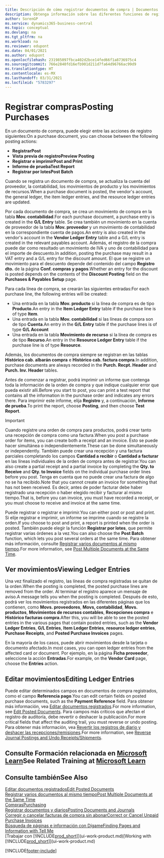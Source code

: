 ```yaml
---
title: Descripción de cómo registrar documentos de compra | Documentos de Microsoft
description: Obtenga información sobre las diferentes funciones de registro para registrar documentos de compra y cómo puede actualizar los documentos registrados.
author: SorenGP
ms.service: dynamics365-business-central
ms.topic: conceptual
ms.devlang: na
ms.tgt_pltfrm: na
ms.workload: na
ms.reviewer: edupont
ms.date: 04/01/2021
ms.author: edupont
ms.openlocfilehash: 231985097fbca402d2bce14fed66f1a8736975c4
ms.sourcegitcommit: 766e2840fd16efb901d211d7fa64d96766ac99d9
ms.translationtype: HT
ms.contentlocale: es-MX
ms.lasthandoff: 03/31/2021
ms.locfileid: "5783297"
---
```

# <a name="posting-purchases"></a><span data-ttu-id="d0a12-103">Registrar compras</span><span class="sxs-lookup"><span data-stu-id="d0a12-103">Posting Purchases</span></span>
<span data-ttu-id="d0a12-104">En un documento de compra, puede elegir entre las acciones de registro siguientes:</span><span class="sxs-lookup"><span data-stu-id="d0a12-104">On a purchase document, you can choose between the following posting actions:</span></span>

* <span data-ttu-id="d0a12-105">**Registrar**</span><span class="sxs-lookup"><span data-stu-id="d0a12-105">**Post**</span></span>
* <span data-ttu-id="d0a12-106">**Vista previa de registro**</span><span class="sxs-lookup"><span data-stu-id="d0a12-106">**Preview Posting**</span></span>
* <span data-ttu-id="d0a12-107">**Registrar e imprimir**</span><span class="sxs-lookup"><span data-stu-id="d0a12-107">**Post and Print**</span></span>
* <span data-ttu-id="d0a12-108">**Informe de prueba**</span><span class="sxs-lookup"><span data-stu-id="d0a12-108">**Test Report**</span></span>
* <span data-ttu-id="d0a12-109">**Registrar por lotes**</span><span class="sxs-lookup"><span data-stu-id="d0a12-109">**Post Batch**</span></span>

<span data-ttu-id="d0a12-110">Cuando se registra un documento de compra, se actualiza la cuenta del proveedor, la contabilidad, los movimientos de producto y los movimientos de recursos.</span><span class="sxs-lookup"><span data-stu-id="d0a12-110">When a purchase document is posted, the vendor's account, the general ledger, the item ledger entries, and the resource ledger entries  are updated.</span></span>

<span data-ttu-id="d0a12-111">Por cada documento de compra, se crea un movimiento de compra en la tabla **Mov. contabilidad**.</span><span class="sxs-lookup"><span data-stu-id="d0a12-111">For each purchase document, a purchase entry is created in the **G/L Entry** table.</span></span> <span data-ttu-id="d0a12-112">Se crea también un movimiento en la cuenta de proveedor de la tabla **Mov. proveedor** y un movimiento de contabilidad en la correspondiente cuenta de pagos.</span><span class="sxs-lookup"><span data-stu-id="d0a12-112">An entry is also created in the vendor's account in the **Vendor Ledger Entry** table and a G/L entry is created in the relevant payables account.</span></span> <span data-ttu-id="d0a12-113">Además, el registro de la compra puede dar como resultado un movimiento de IVA y uno de contabilidad para el importe de descuento.</span><span class="sxs-lookup"><span data-stu-id="d0a12-113">In addition, posting the purchase may result in a VAT entry and a G/L entry for the discount amount.</span></span> <span data-ttu-id="d0a12-114">El que se registre un movimiento para el descuento depende del contenido del campo **Registro dto.** de la página **Conf. compras y pagos**.</span><span class="sxs-lookup"><span data-stu-id="d0a12-114">Whether an entry for the discount is posted depends on the contents of the **Discount Posting** field on the **Purchases & Payables Setup** page.</span></span>

<span data-ttu-id="d0a12-115">Para cada línea de compra, se crearán las siguientes entradas:</span><span class="sxs-lookup"><span data-stu-id="d0a12-115">For each purchase line, the following entries will be created:</span></span>
- <span data-ttu-id="d0a12-116">Una entrada en la tabla **Mov. producto** si la línea de compra es de tipo **Producto**.</span><span class="sxs-lookup"><span data-stu-id="d0a12-116">An entry in the **Item Ledger Entry** table if the purchase line is of type **Item**.</span></span>
- <span data-ttu-id="d0a12-117">Una entrada en la tabla **Mov. contabilidad** si las líneas de compra son de tipo **Cuenta**.</span><span class="sxs-lookup"><span data-stu-id="d0a12-117">An entry in the **G/L Entry** table if the purchase lines is of type **G/L Account**</span></span>
- <span data-ttu-id="d0a12-118">Una entrada en la tabla **Movimiento de recurso** si la línea de compra es de tipo **Recurso**.</span><span class="sxs-lookup"><span data-stu-id="d0a12-118">An entry in the **Resource Ledger Entry** table if the purchase line is of type **Resource**.</span></span>

<span data-ttu-id="d0a12-119">Además, los documentos de compra siempre se registran en las tablas **Histórico cab. albarán compra** e **Histórico cab. factura compra**.</span><span class="sxs-lookup"><span data-stu-id="d0a12-119">In addition, purchase documents are always recorded in the **Purch. Recpt. Header** and **Purch. Inv. Header** tables.</span></span>

<span data-ttu-id="d0a12-120">Antes de comenzar a registrar, podrá imprimir un informe que contenga toda la información de la orden de compra y que indique cualquier error que pueda existir allí.</span><span class="sxs-lookup"><span data-stu-id="d0a12-120">Before you start to post, you can print a test report that contains all the information in the purchase order and indicates any errors there.</span></span> <span data-ttu-id="d0a12-121">Para imprimir este informe, elija **Registro** y, a continuación, **Informe de prueba**.</span><span class="sxs-lookup"><span data-stu-id="d0a12-121">To print the report, choose **Posting**, and then choose **Test Report**.</span></span>

> [!IMPORTANT]  
>   <span data-ttu-id="d0a12-122">Cuando registre una orden de compra para productos, podrá crear tanto una recepción de compra como una factura.</span><span class="sxs-lookup"><span data-stu-id="d0a12-122">When you post a purchase order for items, you can create both a receipt and an invoice.</span></span> <span data-ttu-id="d0a12-123">Esto se puede hacer simultánea o independientemente.</span><span class="sxs-lookup"><span data-stu-id="d0a12-123">These can be done simultaneously or independently.</span></span> <span data-ttu-id="d0a12-124">También puede crear una recepción y una factura parciales completando los campos **Cantidad a recibir** o **Cantidad a facturar** en las líneas individuales de la orden de compra antes de registrar.</span><span class="sxs-lookup"><span data-stu-id="d0a12-124">You can also create a partial receipt and a partial invoice by completing the **Qty. to Receive** and **Qty. to Invoice** fields on the individual purchase order lines before you post.</span></span> <span data-ttu-id="d0a12-125">Tenga en cuenta que no puede crear una factura de algo no se ha recibido.</span><span class="sxs-lookup"><span data-stu-id="d0a12-125">Note that you cannot create an invoice for something that has not been received.</span></span> <span data-ttu-id="d0a12-126">Es decir, antes de poder facturar debe haber registrado una recepción o haber elegido recibir y facturar al mismo tiempo.</span><span class="sxs-lookup"><span data-stu-id="d0a12-126">That is, before you can invoice, you must have recorded a receipt, or you must choose to receive and invoice at the same time.</span></span>

<span data-ttu-id="d0a12-127">Puede registrar o registrar e imprimir.</span><span class="sxs-lookup"><span data-stu-id="d0a12-127">You can either post or post and print.</span></span> <span data-ttu-id="d0a12-128">Si elije registrar e imprimir, un informe se imprime cuando se registre la orden.</span><span class="sxs-lookup"><span data-stu-id="d0a12-128">If you choose to post and print, a report is printed when the order is posted.</span></span> <span data-ttu-id="d0a12-129">También puede elegir la función **Registrar por lotes**, que permite registrar varias órdenes a la vez.</span><span class="sxs-lookup"><span data-stu-id="d0a12-129">You can also choose the **Post Batch** function, which lets you post several orders at the same time.</span></span> <span data-ttu-id="d0a12-130">Para obtener más información, consulte [Registrar varios documentos al mismo tiempo](ui-batch-posting.md).</span><span class="sxs-lookup"><span data-stu-id="d0a12-130">For more information, see [Post Multiple Documents at the Same Time](ui-batch-posting.md).</span></span>

## <a name="viewing-ledger-entries"></a><span data-ttu-id="d0a12-131">Ver movimientos</span><span class="sxs-lookup"><span data-stu-id="d0a12-131">Viewing Ledger Entries</span></span>
<span data-ttu-id="d0a12-132">Una vez finalizado el registro, las líneas de compra registradas se quitan de la orden.</span><span class="sxs-lookup"><span data-stu-id="d0a12-132">When the posting is completed, the posted purchase lines are removed from the order.</span></span> <span data-ttu-id="d0a12-133">Al terminar el registro aparece un mensaje de aviso.</span><span class="sxs-lookup"><span data-stu-id="d0a12-133">A message tells you when the posting is completed.</span></span> <span data-ttu-id="d0a12-134">Después de esto, podrá ver los movimientos registrados en las diferentes páginas que los contienen, como **Movs. proveedores**, **Movs, contabilidad**, **Movs. productos**, **Movimientos de recursos contables**, **Recepciones compra** e **Histórico facturas compra**.</span><span class="sxs-lookup"><span data-stu-id="d0a12-134">After this, you will be able to see the posted entries in the various pages that contain posted entries, such as the **Vendor Ledger Entries**, **G/L Entries**, **Item Ledger Entries**, **resource ledger entries**, **Purchase Receipts**, and **Posted Purchase Invoices** pages.</span></span>

<span data-ttu-id="d0a12-135">En la mayoría de los casos, puede abrir movimientos desde la tarjeta o documento afectado.</span><span class="sxs-lookup"><span data-stu-id="d0a12-135">In most cases, you can open ledger entries from the affected card or document.</span></span> <span data-ttu-id="d0a12-136">Por ejemplo, en la página **Ficha proveedor**, seleccione la acción **Entradas**.</span><span class="sxs-lookup"><span data-stu-id="d0a12-136">For example, on the **Vendor Card** page, choose the **Entries** action.</span></span>

## <a name="editing-ledger-entries"></a><span data-ttu-id="d0a12-137">Editar movimientos</span><span class="sxs-lookup"><span data-stu-id="d0a12-137">Editing Ledger Entries</span></span>
<span data-ttu-id="d0a12-138">Puede editar determinados campos en documentos de compra registrados, como el campo **Referencia pago**.</span><span class="sxs-lookup"><span data-stu-id="d0a12-138">You can edit certain fields on posted purchase documents, such as the **Payment Reference** field.</span></span> <span data-ttu-id="d0a12-139">Para obtener más información, vea [Editar documentos registrados](across-edit-posted-document.md).</span><span class="sxs-lookup"><span data-stu-id="d0a12-139">For more information, see [Edit Posted Documents](across-edit-posted-document.md).</span></span> <span data-ttu-id="d0a12-140">Para campos más críticos que afectan el registro de auditoría, debe revertir o deshacer la publicación.</span><span class="sxs-lookup"><span data-stu-id="d0a12-140">For more critical fields that affect the auditing trail, you must reverse or undo posting.</span></span> <span data-ttu-id="d0a12-141">Para obtener más información, vea [Revertir los registros de diario y deshacer las recepciones/remisiones](finance-how-reverse-journal-posting.md).</span><span class="sxs-lookup"><span data-stu-id="d0a12-141">For more information, see [Reverse Journal Postings and Undo Receipts/Shipments](finance-how-reverse-journal-posting.md).</span></span>

## <a name="see-related-training-at-microsoft-learn"></a><span data-ttu-id="d0a12-142">Consulte Formación relacionada en [Microsoft Learn](/learn/modules/receive-invoice-dynamics-d365-business-central/index)</span><span class="sxs-lookup"><span data-stu-id="d0a12-142">See Related Training at [Microsoft Learn](/learn/modules/receive-invoice-dynamics-d365-business-central/index)</span></span>

## <a name="see-also"></a><span data-ttu-id="d0a12-143">Consulte también</span><span class="sxs-lookup"><span data-stu-id="d0a12-143">See Also</span></span>
[<span data-ttu-id="d0a12-144">Editar documentos registrados</span><span class="sxs-lookup"><span data-stu-id="d0a12-144">Edit Posted Documents</span></span>](across-edit-posted-document.md)  
[<span data-ttu-id="d0a12-145">Registrar varios documentos al mismo tiempo</span><span class="sxs-lookup"><span data-stu-id="d0a12-145">Post Multiple Documents at the Same Time</span></span>](ui-batch-posting.md)  
[<span data-ttu-id="d0a12-146">Compras</span><span class="sxs-lookup"><span data-stu-id="d0a12-146">Purchasing</span></span>](purchasing-manage-purchasing.md)  
[<span data-ttu-id="d0a12-147">Registrar documentos y diarios</span><span class="sxs-lookup"><span data-stu-id="d0a12-147">Posting Documents and Journals</span></span>](ui-post-documents-journals.md)  
[<span data-ttu-id="d0a12-148">Corregir o cancelar facturas de compra sin abonar</span><span class="sxs-lookup"><span data-stu-id="d0a12-148">Correct or Cancel Unpaid Purchase Invoices</span></span>](purchasing-how-correct-cancel-unpaid-purchase-invoices.md)  
[<span data-ttu-id="d0a12-149">Búsqueda de páginas e información con Dígame</span><span class="sxs-lookup"><span data-stu-id="d0a12-149">Finding Pages and Information with Tell Me</span></span>](ui-search.md)  
<span data-ttu-id="d0a12-150">[Trabajar con [!INCLUDE[prod_short](includes/prod_short.md)]](ui-work-product.md)</span><span class="sxs-lookup"><span data-stu-id="d0a12-150">[Working with [!INCLUDE[prod_short](includes/prod_short.md)]](ui-work-product.md)</span></span>


[!INCLUDE[footer-include](includes/footer-banner.md)]